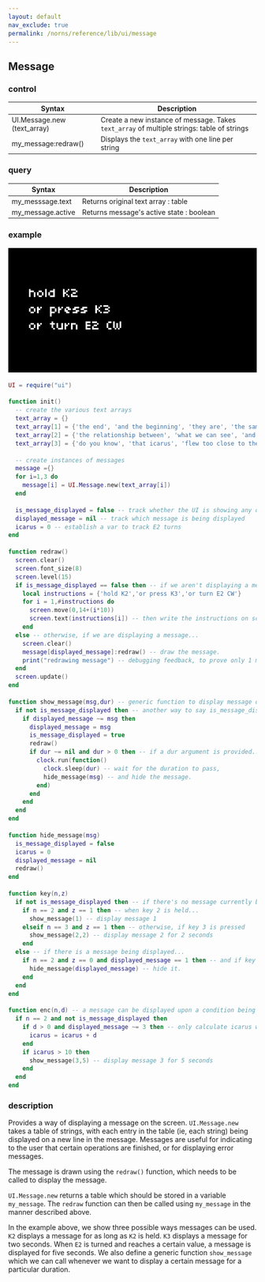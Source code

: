 ```yaml
---
layout: default
nav_exclude: true
permalink: /norns/reference/lib/ui/message
---
```


## Message

### control

| Syntax                      | Description                                                                                 |
| --------------------------- | ------------------------------------------------------------------------------------------- |
| UI.Message.new (text_array) | Create a new instance of message. Takes  `text_array` of multiple strings: table of strings |
| my_message:redraw()         | Displays the `text_array` with one line per string                                          |

### query

| Syntax            | Description                                         |
| ----------------- | --------------------------------------------------- |
| my_messsage.text  | Returns original text array : table                 |
| my_message.active | Returns message's active state : boolean            |

### example

![](../../../image/reference-lib-ui-images/messageexample.gif)

```lua
UI = require("ui")

function init()
  -- create the various text arrays
  text_array = {}
  text_array[1] = {'the end', 'and the beginning', 'they are', 'the same'}
  text_array[2] = {'the relationship between', 'what we can see', 'and what we know'}
  text_array[3] = {'do you know', 'that icarus', 'flew too close to the sun?'}
  
  -- create instances of messages
  message ={}
  for i=1,3 do
    message[i] = UI.Message.new(text_array[i])
  end
  
  is_message_displayed = false -- track whether the UI is showing any of the messages
  displayed_message = nil -- track which message is being displayed
  icarus = 0 -- establish a var to track E2 turns
end

function redraw()
  screen.clear()
  screen.font_size(8)
  screen.level(15)
  if is_message_displayed == false then -- if we aren't displaying a message...
    local instructions = {'hold K2','or press K3','or turn E2 CW'}
    for i = 1,#instructions do
      screen.move(0,14+(i*10))
      screen.text(instructions[i]) -- then write the instructions on screen.
    end
  else -- otherwise, if we are displaying a message...
    screen.clear()
    message[displayed_message]:redraw() -- draw the message.
    print("redrawing message") -- debugging feedback, to prove only 1 message is drawing at a time.
  end
  screen.update()
end

function show_message(msg,dur) -- generic function to display message of number 'msg' and for duration (in seconds) 'dur'
  if not is_message_displayed then -- another way to say is_message_displayed == false
    if displayed_message ~= msg then
      displayed_message = msg
      is_message_displayed = true
      redraw()
      if dur ~= nil and dur > 0 then -- if a dur argument is provided...
        clock.run(function()
          clock.sleep(dur) -- wait for the duration to pass,
          hide_message(msg) -- and hide the message.
        end)
      end
    end
  end
end

function hide_message(msg)
  is_message_displayed = false
  icarus = 0
  displayed_message = nil
  redraw()
end

function key(n,z)
  if not is_message_displayed then -- if there's no message currently being displayed, then...
    if n == 2 and z == 1 then -- when key 2 is held...
      show_message(1) -- display message 1
    elseif n == 3 and z == 1 then -- otherwise, if key 3 is pressed
      show_message(2,2) -- display message 2 for 2 seconds
    end
  else -- if there is a message being displayed...
    if n == 2 and z == 0 and displayed_message == 1 then -- and if key 2 is released, and message 1 is being displayed, then...
      hide_message(displayed_message) -- hide it.
    end
  end
end

function enc(n,d) -- a message can be displayed upon a condition being met
  if n == 2 and not is_message_displayed then
    if d > 0 and displayed_message ~= 3 then -- only calculate icarus when message 3 is not yet active
      icarus = icarus + d
    end
    if icarus > 10 then
      show_message(3,5) -- display message 3 for 5 seconds
    end
  end
end
```

### description

Provides a way of displaying a message on the screen. `UI.Message.new` takes a table of strings, with each entry in the table (ie, each string) being displayed on a new line in the message. Messages are useful for indicating to the user that certain operations are finished, or for displaying error messages.

The message is drawn using the `redraw()` function, which needs to be called to display the message.

`UI.Message.new` returns a table which should be stored in a variable `my_message`. The `redraw` function can then be called using `my_message` in the manner described above.

In the example above, we show three possible ways messages can be used. `K2` displays a message for as long as `K2` is held. `K3` displays a message for two seconds. When `E2` is turned and reaches a certain value, a message is displayed for five seconds. We also define a generic function `show_message` which we can call whenever we want to display a certain message for a particular duration.


